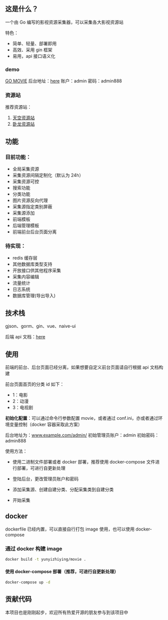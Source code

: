 ## 这是什么？

一个由 Go 编写的影视资源采集器，可以采集各大影视资源站

特色：

- 简单、轻量、部署即用
- 高效、采用 gin 框架
- 易用，api 接口语义化

### demo

[GO MOVIE](http://movie.jinzh.me/)
后台地址：[here](http://movie.jinzh.me/admin)
账户：admin
密码：admin888

### 资源站

推荐资源站：

1. [天空资源站](http://tiankongzy.cc/)
2. [卧龙资源站](https://wolongzyw.com/)

## 功能

### 目前功能：

- 全局采集资源
- 采集资源间隔定制化（默认为 24h）
- 采集资源可控
- 搜索功能
- 分类功能
- 图片资源反向代理
- 采集源指定类别屏蔽
- 采集源添加
- 前端模板
- 后端管理模板
- 前端前台后台页面分离

### 待实现：

- redis 缓存层
- 其他数据库类型支持
- 开放接口供其他程序采集
- 采集内容编辑
- 流量统计
- 日志系统
- 数据库管理(导出导入)

## 技术栈

gjson、gorm、gin、vue、naive-ui

后端 api 文档：[here](https://console-docs.apipost.cn/preview/ec88e3cf21948a37/480c3d77eff01465)

## 使用

前端的前台、后台页面已经分离，如果想要自定义前台页面请自行根据 api 文档构建

前台页面首页的分类 id 如下：

- 1：电影
- 2：动漫
- 3：电视剧

**初始化配置**：可以通过命令行参数配置 movie，或者通过 conf.ini，亦或者通过环境变量控制（docker 容器采取此方案）

后台地址为：www.example.com/admin/
初始管理员账户：admin
初始密码：admin888

使用方法：

- 使用二进制文件部署或者 docker 部署，推荐使用 docker-compose 文件进行部署，可进行自更新处理

- 登陆后台，更改管理员账户和密码

- 添加采集源、创建自建分类、分配采集类到自建分类

- 开始采集

## docker

dockerfile 已经内置，可以直接自行打包 image 使用，也可以使用 docker-compose

### 通过 docker 构建 image

```bash
docker build -t yunyizhiying/movie .
```

#### 使用 docker-compose 部署（推荐，可进行自更新处理）

```bash
docker-compose up -d
```

## 贡献代码

本项目也是刚刚起步，欢迎所有热爱开源的朋友参与到该项目中
